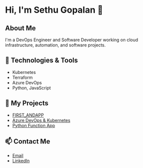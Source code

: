 # Hi, I'm Sethu Gopalan 👋

## About Me
I'm a DevOps Engineer and Software Developer working on cloud infrastructure, automation, and software projects.

## 🔧 Technologies & Tools
- Kubernetes
- Terraform
- Azure DevOps
- Python, JavaScript

## 📝 My Projects
- [FIRST_ANDAPP](https://github.com/SethuGopalan/FIRST_ANDAPP)
- [Azure DevOps & Kubernetes](https://github.com/SethuGopalan/CHO-Azure-devops-kub-terra)
- [Python Function App](https://github.com/SethuGopalan/Azure_Function_Python)

## 📫 Contact Me
- [Email](mailto:sethu@example.com)
- [LinkedIn](https://linkedin.com/in/sethu)
